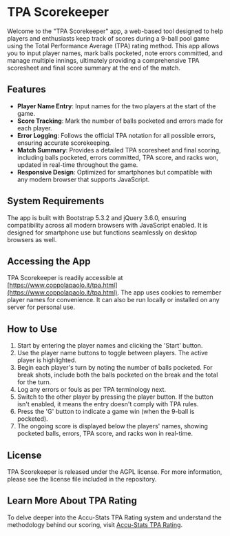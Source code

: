 # TPA Scorekeeper

Welcome to the "TPA Scorekeeper" app, a web-based tool designed to help players and enthusiasts keep track of scores during a 9-ball pool game using the Total Performance Average (TPA) rating method. This app allows you to input player names, mark balls pocketed, note errors committed, and manage multiple innings, ultimately providing a comprehensive TPA scoresheet and final score summary at the end of the match.

## Features

- **Player Name Entry**: Input names for the two players at the start of the game.
- **Score Tracking**: Mark the number of balls pocketed and errors made for each player. 
- **Error Logging**: Follows the official TPA notation for all possible errors, ensuring accurate scorekeeping.
- **Match Summary**: Provides a detailed TPA scoresheet and final scoring, including balls pocketed, errors committed, TPA score, and racks won, updated in real-time throughout the game.
- **Responsive Design**: Optimized for smartphones but compatible with any modern browser that supports JavaScript.

## System Requirements

The app is built with Bootstrap 5.3.2 and jQuery 3.6.0, ensuring compatibility across all modern browsers with JavaScript enabled. It is designed for smartphone use but functions seamlessly on desktop browsers as well.

## Accessing the App

TPA Scorekeeper is readily accessible at [https://www.coppolapaolo.it/tpa.html](https://www.coppolapaolo.it/tpa.html). The app uses cookies to remember player names for convenience. It can also be run locally or installed on any server for personal use.

## How to Use

1. Start by entering the player names and clicking the 'Start' button.
2. Use the player name buttons to toggle between players. The active player is highlighted.
3. Begin each player's turn by noting the number of balls pocketed. For break shots, include both the balls pocketed on the break and the total for the turn.
4. Log any errors or fouls as per TPA terminology next.
5. Switch to the other player by pressing the player button. If the button isn't enabled, it means the entry doesn't comply with TPA rules.
6. Press the 'G' button to indicate a game win (when the 9-ball is pocketed).
7. The ongoing score is displayed below the players' names, showing pocketed balls, errors, TPA score, and racks won in real-time.

## License

TPA Scorekeeper is released under the AGPL license. For more information, please see the license file included in the repository.

## Learn More About TPA Rating

To delve deeper into the Accu-Stats TPA Rating system and understand the methodology behind our scoring, visit [Accu-Stats TPA Rating](https://billiards.colostate.edu/faq/rating/accu-stats-tpa/).
